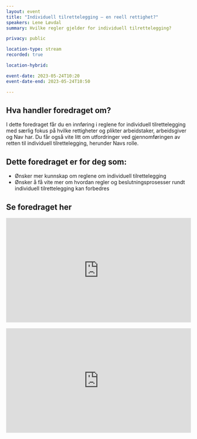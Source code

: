 ```yaml
---
layout: event
title: "Individuell tilrettelegging – en reell rettighet?"
speakers: Lene Løvdal
summary: Hvilke regler gjelder for individuell tilrettelegging?

privacy: public

location-type: stream
recorded: true

location-hybrid:

event-date: 2023-05-24T10:20
event-date-end: 2023-05-24T10:50

---
```

## Hva handler foredraget om?
I dette foredraget får du en innføring i reglene for individuell tilrettelegging med særlig fokus på hvilke rettigheter og plikter arbeidstaker, arbeidsgiver og Nav har. Du får også vite litt om utfordringer ved gjennomføringen av retten til individuell tilrettelegging, herunder Navs rolle.
 
## Dette foredraget er for deg som:
- Ønsker mer kunnskap om reglene om individuell tilrettelegging
- Ønsker å få vite mer om hvordan regler og beslutningsprosesser rundt individuell tilrettelegging kan forbedres

## Se foredraget her

<div style="padding:56.25% 0 0 0;position:relative;"><iframe src="https://player.vimeo.com/video/831466348?h=92e207e414&amp;badge=0&amp;autopause=0&amp;player_id=0&amp;app_id=58479" frameborder="0" allow="autoplay; fullscreen; picture-in-picture" allowfullscreen style="position:absolute;top:0;left:0;width:100%;height:100%;" title="Individuell tilrettelegging &amp;ndash; en reell rettighet? med Lene L&amp;oslash;vdal"></iframe></div><script src="https://player.vimeo.com/api/player.js"></script>

<br/>

<div style="padding:56.25% 0 0 0;position:relative;"><iframe src="https://player.vimeo.com/video/831916497?h=93370a7a2f&amp;badge=0&amp;autopause=0&amp;player_id=0&amp;app_id=58479" frameborder="0" allow="autoplay; fullscreen; picture-in-picture" allowfullscreen style="position:absolute;top:0;left:0;width:100%;height:100%;" title="Individuell tilrettelegging &amp;ndash; en reell rettighet? med Lene L&amp;oslash;vdal - tolket"></iframe></div><script src="https://player.vimeo.com/api/player.js"></script>